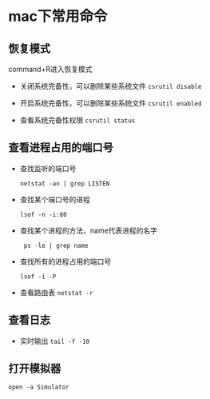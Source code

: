 # mac下常用命令

## 恢复模式

command+R进入恢复模式

* 关闭系统完备性，可以删除某些系统文件
    `csrutil disable`

* 开启系统完备性，可以删除某些系统文件
    `csrutil enabled`

* 查看系统完备性权限
    `csrutil status`

## 查看进程占用的端口号

* 查找监听的端口号

    `netstat -an | grep LISTEN`

* 查找某个端口号的进程

    `lsof -n -i:80`

* 查找某个进程的方法，name代表进程的名字

    ` ps -le | grep name`

* 查找所有的进程占用的端口号

    `lsof -i -P`
* 查看路由表
    `netstat -r`

## 查看日志

* 实时输出 `tail -f -10`

## 打开模拟器

``` open -a Simulator ```
